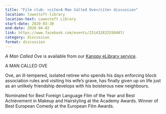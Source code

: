 ```yaml
---
title: "Film club: <cite>A Man Called Ove</cite> discussion"
location: lowestoft-library
location-text: Lowestoft Library
start-date: 2020-03-30
end-date: 2020-04-02
link: https://www.facebook.com/events/251432832550487/
category: discussion
format: discussion
---
```


<cite>A Man Called Ove</cite> is available from our [Kanopy eLibrary service](/elibrary/kanopy/).

A MAN CALLED OVE

Ove, an ill-tempered, isolated retiree who spends his days enforcing block association rules and visiting his wife’s grave, has finally given up on life just as an unlikely friendship develops with his boisterous new neighbours.

Nominated for Best Foreign Language Film of the Year and Best Achievement in Makeup and Hairstyling at the Academy Awards. Winner of Best European Comedy at the European Film Awards.
